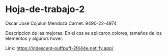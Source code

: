 # Hoja-de-trabajo-2
Oscar José Cojulun Mendoza Carnet: 9490-22-4974

Descripcion de las mejoras: En el css se aplicaron colores, tamaños de los elementos y algunos hover.

Link: https://iridescent-puffpuff-2f444e.netlify.app/
